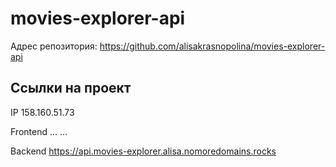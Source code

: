 # movies-explorer-api

Адрес репозитория: https://github.com/alisakrasnopolina/movies-explorer-api

## Ссылки на проект

IP 158.160.51.73

Frontend ... ...

Backend https://api.movies-explorer.alisa.nomoredomains.rocks
